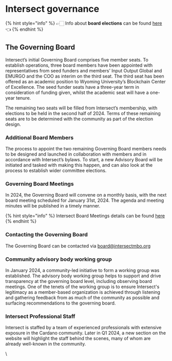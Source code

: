 # Intersect governance

{% hint style="info" %}
👉🏻 Info about **board elections** can be found [here](../../intersect-voting-events/intersect-elections-2024/) 👈
{% endhint %}

## **The Governing Board**

Intersect’s initial Governing Board comprises five member seats. To establish operations, three board members have been appointed with representatives from seed funders and members’ Input Output Global and EMURGO and the COO as interim on the third seat. The third seat has been offered as an academic position to Wyoming University’s Blockchain Center of Excellence. The seed funder seats have a three-year term in consideration of funding given, whilst the academic seat will have a one-year tenure.

The remaining two seats will be filled from Intersect’s membership, with elections to be held in the second half of 2024. Terms of these remaining seats are to be determined with the community as part of the election design.

### **Additional Board Members**

The process to appoint the two remaining Governing Board members needs to be designed and launched in collaboration with members and in accordance with Intersect’s bylaws. To start, a new Advisory Board will be initiated and tasked with making this happen, and can also look at the process to establish wider committee elections.&#x20;

### **Governing Board Meetings**

In 2024, the Governing Board will convene on a monthly basis, with the next board meeting scheduled for January 31st, 2024. The agenda and meeting minutes will be published in a timely manner.

{% hint style="info" %}
Intersect Board Meetings details can be found [here](https://app.gitbook.com/o/Prbm1mtkwSsGWSvG1Bfd/s/bVw0nkB0VdooZ7axo3Iu/)
{% endhint %}

### **Contacting the Governing Board**

The Governing Board can be contacted via [board@intersectmbo.org](mailto:board@intersectmbo.org)

### **Community advisory body working group**

In January 2024, a community-led initiative to form a working group was established. The advisory body working group helps to support and drive transparency at the governing board level, including observing board meetings. One of the tenets of the working group is to ensure Intersect's legitimacy as a member-based organization is achieved through listening and gathering feedback from as much of the community as possible and surfacing recommendations to the governing board.&#x20;

### **Intersect Professional Staff**

Intersect is staffed by a team of experienced professionals with extensive exposure in the Cardano community. Later in Q1 2024, a new section on the website will highlight the staff behind the scenes, many of whom are already well-known in the community.

\
